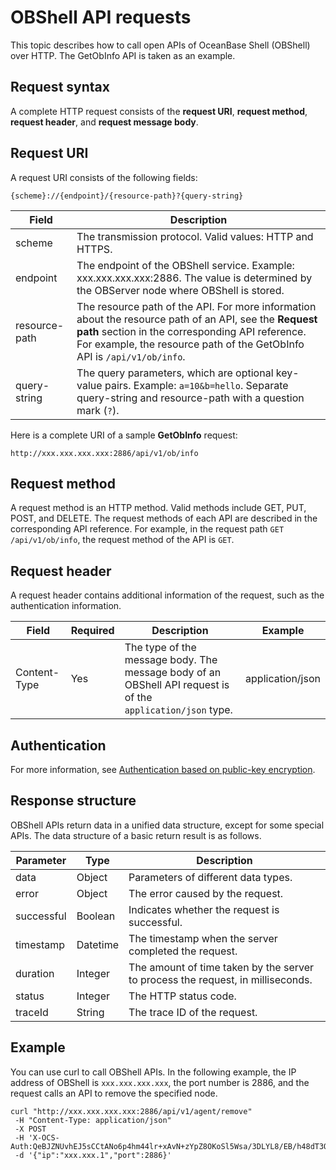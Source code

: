 # OBShell API requests

This topic describes how to call open APIs of OceanBase Shell (OBShell) over HTTP. The GetObInfo API is taken as an example.

## Request syntax

A complete HTTP request consists of the **request URI**, **request method**, **request header**, and **request message body**.

## Request URI

A request URI consists of the following fields:

```shell
{scheme}://{endpoint}/{resource-path}?{query-string}
```

| Field | Description |
| --- | --- |
| scheme | The transmission protocol. Valid values: HTTP and HTTPS.  |
| endpoint | The endpoint of the OBShell service. Example: xxx.xxx.xxx.xxx:2886. The value is determined by the OBServer node where OBShell is stored.  |
| resource-path | The resource path of the API. For more information about the resource path of an API, see the **Request path** section in the corresponding API reference. For example, the resource path of the GetObInfo API is `/api/v1/ob/info`.  |
| query-string | The query parameters, which are optional key-value pairs. Example: `a=10&b=hello`. Separate query-string and resource-path with a question mark (`?`).   |

Here is a complete URI of a sample **GetObInfo** request:

```shell
http://xxx.xxx.xxx.xxx:2886/api/v1/ob/info
```

## Request method

A request method is an HTTP method. Valid methods include GET, PUT, POST, and DELETE. The request methods of each API are described in the corresponding API reference.
For example, in the request path `GET /api/v1/ob/info`, the request method of the API is `GET`.

## Request header

A request header contains additional information of the request, such as the authentication information.

| Field | Required | Description | Example |
| --- | --- | --- | --- |
| Content-Type | Yes | The type of the message body. The message body of an OBShell API request is of the `application/json` type.  | application/json |

## Authentication

For more information, see [Authentication based on public-key encryption](../../../../1500.command-line-tools/100.manage/100.obshell/400.obshell-api-reference/200.public-key-encryption-authentication.md).

## Response structure

OBShell APIs return data in a unified data structure, except for some special APIs. The data structure of a basic return result is as follows.

| Parameter | Type | Description |
| --- | --- | --- |
| data | Object | Parameters of different data types. |
| error | Object | The error caused by the request. |
| successful | Boolean | Indicates whether the request is successful. |
| timestamp | Datetime | The timestamp when the server completed the request. |
| duration | Integer | The amount of time taken by the server to process the request, in milliseconds. |
| status | Integer | The HTTP status code. |
| traceId | String | The trace ID of the request. |

## Example

You can use curl to call OBShell APIs. In the following example, the IP address of OBShell is `xxx.xxx.xxx.xxx`, the port number is 2886, and the request calls an API to remove the specified node.

```shell
curl "http://xxx.xxx.xxx.xxx:2886/api/v1/agent/remove"
 -H "Content-Type: application/json"
 -X POST
 -H 'X-OCS-Auth:QeBJZNUvhEJ5sCCtANo6p4hm44lr+xAvN+zYpZ8OKoSl5Wsa/3DLYL8/EB/h48dT3QaTuGFgh4R1Y/jqMW4FYRRiZxk97JC+uPUVt3G4np1UIKIXk30diItIk0oq8DBTPdKQix8IE45zk+D1np7LwAHBTcr7kQsOilgQR+D9N9g='  
 -d '{"ip":"xxx.xxx.1","port":2886}'
```
